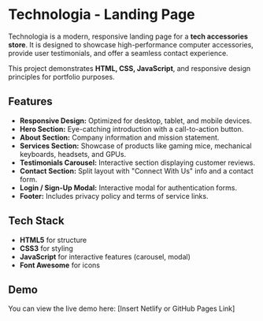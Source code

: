 # Technologia - Landing Page

Technologia is a modern, responsive landing page for a **tech accessories store**. It is designed to showcase high-performance computer accessories, provide user testimonials, and offer a seamless contact experience.  

This project demonstrates **HTML, CSS, JavaScript**, and responsive design principles for portfolio purposes.  

## Features
- **Responsive Design:** Optimized for desktop, tablet, and mobile devices.  
- **Hero Section:** Eye-catching introduction with a call-to-action button.  
- **About Section:** Company information and mission statement.  
- **Services Section:** Showcase of products like gaming mice, mechanical keyboards, headsets, and GPUs.  
- **Testimonials Carousel:** Interactive section displaying customer reviews.  
- **Contact Section:** Split layout with "Connect With Us" info and a contact form.  
- **Login / Sign-Up Modal:** Interactive modal for authentication forms.  
- **Footer:** Includes privacy policy and terms of service links.  

## Tech Stack
- **HTML5** for structure  
- **CSS3** for styling  
- **JavaScript** for interactive features (carousel, modal)  
- **Font Awesome** for icons  

## Demo
You can view the live demo here: [Insert Netlify or GitHub Pages Link]  


